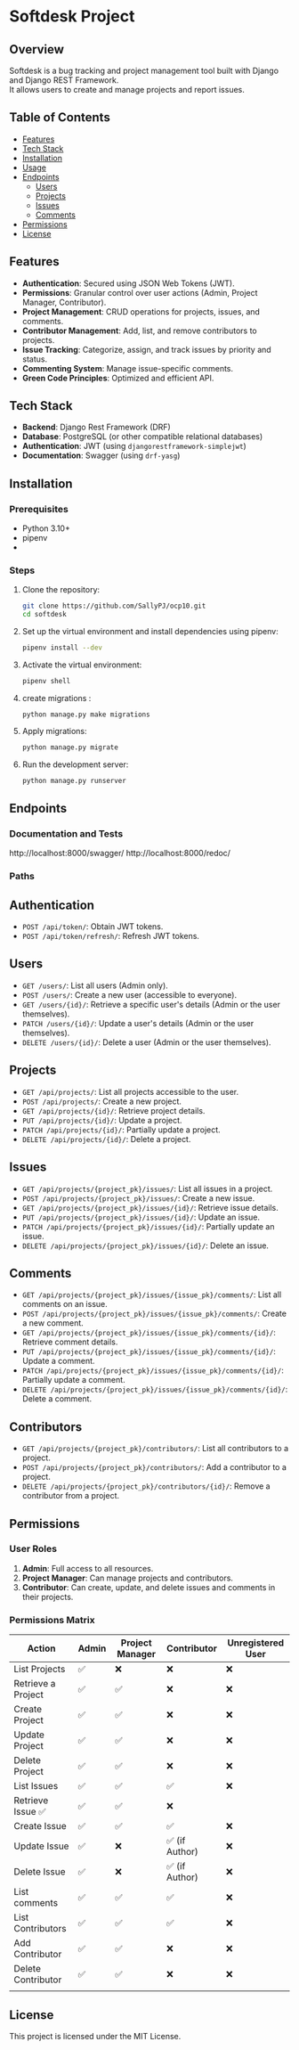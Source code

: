 # Softdesk Project

## Overview
Softdesk is a bug tracking and project management tool built with Django and Django REST Framework.  
It allows users to create and manage projects and report issues.
## Table of Contents

- [Features](#features)
- [Tech Stack](#tech-stack)
- [Installation](#installation)
- [Usage](#usage)
- [Endpoints](#endpoints)
  - [Users](#users)
  - [Projects](#projects)
  - [Issues](#issues)
  - [Comments](#comments)
- [Permissions](#permissions)
- [License](#license)


## Features
- **Authentication**: Secured using JSON Web Tokens (JWT).
- **Permissions**: Granular control over user actions (Admin, Project Manager, Contributor).
- **Project Management**: CRUD operations for projects, issues, and comments.
- **Contributor Management**: Add, list, and remove contributors to projects.
- **Issue Tracking**: Categorize, assign, and track issues by priority and status.
- **Commenting System**: Manage issue-specific comments.
- **Green Code Principles**: Optimized and efficient API.

## Tech Stack
- **Backend**: Django Rest Framework (DRF)
- **Database**: PostgreSQL (or other compatible relational databases)
- **Authentication**: JWT (using `djangorestframework-simplejwt`)
- **Documentation**: Swagger (using `drf-yasg`)

## Installation

### Prerequisites
- Python 3.10+
- pipenv
- 
### Steps
1. Clone the repository:
    ```bash
    git clone https://github.com/SallyPJ/ocp10.git
    cd softdesk
    ```
2. Set up the virtual environment and install dependencies using pipenv:
    ```bash
    pipenv install --dev
    ```
3. Activate the virtual environment:
    ```bash
    pipenv shell
    ```
4. create migrations :
    ```env
    python manage.py make migrations
    ```
5. Apply migrations:
    ```bash
    python manage.py migrate
    ```
6. Run the development server:
    ```bash
    python manage.py runserver
    ```

## Endpoints

### Documentation and Tests

http://localhost:8000/swagger/
http://localhost:8000/redoc/

### Paths

## Authentication
- `POST /api/token/`: Obtain JWT tokens.
- `POST /api/token/refresh/`: Refresh JWT tokens.

## Users
- `GET /users/`: List all users (Admin only).
- `POST /users/`: Create a new user (accessible to everyone).
- `GET /users/{id}/`: Retrieve a specific user's details (Admin or the user themselves).
- `PATCH /users/{id}/`: Update a user's details (Admin or the user themselves).
- `DELETE /users/{id}/`: Delete a user (Admin or the user themselves).
## Projects
- `GET /api/projects/`: List all projects accessible to the user.
- `POST /api/projects/`: Create a new project.
- `GET /api/projects/{id}/`: Retrieve project details.
- `PUT /api/projects/{id}/`: Update a project.
- `PATCH /api/projects/{id}/`: Partially update a project.
- `DELETE /api/projects/{id}/`: Delete a project.

## Issues
- `GET /api/projects/{project_pk}/issues/`: List all issues in a project.
- `POST /api/projects/{project_pk}/issues/`: Create a new issue.
- `GET /api/projects/{project_pk}/issues/{id}/`: Retrieve issue details.
- `PUT /api/projects/{project_pk}/issues/{id}/`: Update an issue.
- `PATCH /api/projects/{project_pk}/issues/{id}/`: Partially update an issue.
- `DELETE /api/projects/{project_pk}/issues/{id}/`: Delete an issue.

## Comments
- `GET /api/projects/{project_pk}/issues/{issue_pk}/comments/`: List all comments on an issue.
- `POST /api/projects/{project_pk}/issues/{issue_pk}/comments/`: Create a new comment.
- `GET /api/projects/{project_pk}/issues/{issue_pk}/comments/{id}/`: Retrieve comment details.
- `PUT /api/projects/{project_pk}/issues/{issue_pk}/comments/{id}/`: Update a comment.
- `PATCH /api/projects/{project_pk}/issues/{issue_pk}/comments/{id}/`: Partially update a comment.
- `DELETE /api/projects/{project_pk}/issues/{issue_pk}/comments/{id}/`: Delete a comment.

## Contributors
- `GET /api/projects/{project_pk}/contributors/`: List all contributors to a project.
- `POST /api/projects/{project_pk}/contributors/`: Add a contributor to a project.
- `DELETE /api/projects/{project_pk}/contributors/{id}/`: Remove a contributor from a project.

## Permissions

### User Roles
1. **Admin**: Full access to all resources.
2. **Project Manager**: Can manage projects and contributors.
3. **Contributor**: Can create, update, and delete issues and comments in their projects.

### Permissions Matrix
| Action                   | Admin | Project Manager | Contributor   | Unregistered User |
|--------------------------|-------|-----------------|---------------|-------------------|
| List Projects            | ✅     | ❌               | ❌             |          ❌         |
| Retrieve a Project       | ✅     | ✅               | ❌             |            ❌       |
| Create Project           | ✅     | ✅               | ❌             |          ❌         |
| Update Project           | ✅     | ✅               | ❌             |         ❌         |
| Delete Project           | ✅     | ✅               | ❌             |          ❌         |
| List Issues              | ✅     | ✅               | ✅           |            ❌         |
| Retrieve Issue         ✅ | ✅               | ✅           |            ❌             |
| Create Issue             | ✅     | ✅               | ✅             |          ❌         |
| Update Issue             | ✅     | ❌               | ✅ (if Author) |           ❌        |
| Delete Issue             | ✅     | ❌               | ✅ (if Author) |           ❌        |
| List comments            |  ✅ | ✅               | ✅           |            ❌                 |
| List Contributors        | ✅     | ✅               | ✅             |           ❌        |
| Add Contributor          | ✅     | ✅               | ❌             |            ❌       |
| Delete Contributor       | ✅     | ✅               | ❌             |            ❌       |
|                          |       |                 |               |                   |



## License
This project is licensed under the MIT License.


